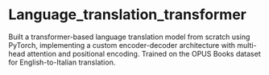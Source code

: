 # Language_translation_transformer

Built a transformer-based language translation model from scratch using PyTorch, implementing a custom encoder-decoder architecture with multi-head attention and positional encoding. Trained on the OPUS Books dataset for English-to-Italian translation.
